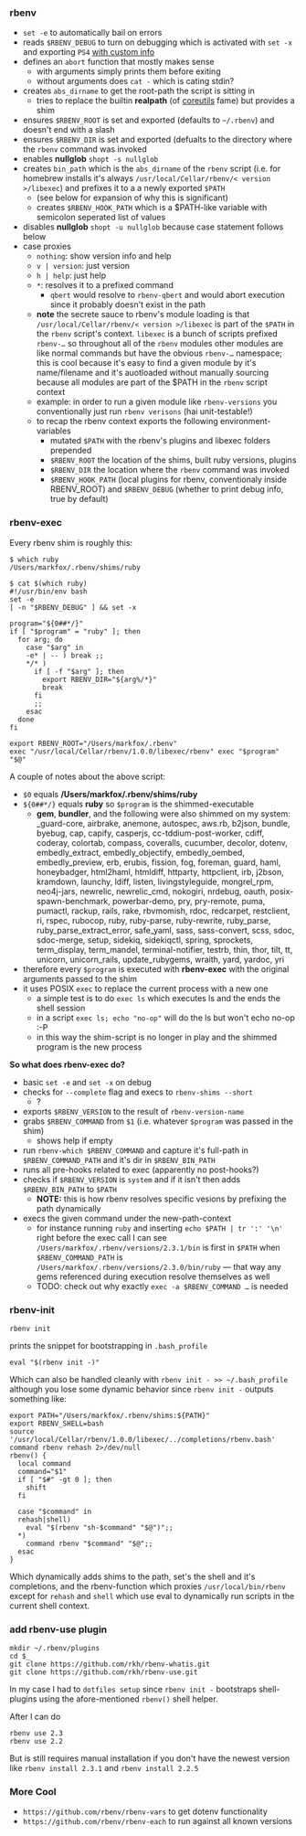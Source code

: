 ### rbenv

- `set -e` to automatically bail on errors
- reads `$RBENV_DEBUG` to turn on debugging which is activated with `set -x` and exporting `PS4` [with custom info](http://www.thegeekstuff.com/2008/09/bash-shell-take-control-of-ps1-ps2-ps3-ps4-and-prompt_command/)
- defines an `abort` function that mostly makes sense 
	- with arguments simply prints them before exiting
	- without arguments does `cat -` which is cating stdin?
- creates `abs_dirname` to get the root-path the script is sitting in
	- tries to replace the builtin **realpath** (of [coreutils](https://www.gnu.org/software/coreutils) fame) but provides a shim
- ensures `$RBENV_ROOT` is set and exported (defaults to `~/.rbenv`) and doesn't end with a slash
- ensures `$RBENV_DIR` is set and exported (defualts to the directory where the `rbenv` command was invoked
- enables **nullglob** `shopt -s nullglob`
- creates `bin_path` which is the `abs_dirname` of the `rbenv` script (i.e. for homebrew installs it's always `/usr/local/Cellar/rbenv/< version >/libexec`) and prefixes it to a a newly exported `$PATH`
	- (see below for expansion of why this is significant) 
	- creates `$RBENV_HOOK_PATH` which is a $PATH-like variable with semicolon seperated list of values
- disables **nullglob** `shopt -u nullglob` because case statement follows below
- case proxies
	- `nothing`: show version info and help
	- `v | version`: just version
	- `h | help`: just help
	- `*`: resolves it to a prefixed command
		- `qbert` would resolve to `rbenv-qbert` and would abort execution since it probably doesn't exist in the path
	- **note** the secrete sauce to rbenv's module loading is that `/usr/local/Cellar/rbenv/< version >/libexec` is part of the `$PATH` in the `rbenv` script's context. `libexec` is a bunch of scripts prefixed `rbenv-…` so throughout all of the `rbenv` modules other modules are like normal commands but have the obvious `rbenv-…` namespace; this is cool because it's easy to find a given module by it's name/filename and it's auotloaded without manually sourcing because all modules are part of the $PATH in the `rbenv` script context
	- example: in order to run a given module like `rbenv-versions` you conventionally just run `rbenv verisons` (hai unit-testable!)
	- to recap the rbenv context exports the following environment-variables
		- mutated `$PATH` with the rbenv's plugins and libexec folders prepended
		- `$RBENV_ROOT` the location of the shims, built ruby versions, plugins
		- `$RBENV_DIR` the location where the `rbenv` command was invoked
		- `$RBENV_HOOK_PATH` (local plugins for rbenv, conventionaly inside RBENV_ROOT) and `$RBENV_DEBUG` (whether to print debug info, true by default) 

### rbenv-exec

Every rbenv shim is roughly this:

```
$ which ruby
/Users/markfox/.rbenv/shims/ruby

$ cat $(which ruby)
#!/usr/bin/env bash
set -e
[ -n "$RBENV_DEBUG" ] && set -x

program="${0##*/}"
if [ "$program" = "ruby" ]; then
  for arg; do
    case "$arg" in
    -e* | -- ) break ;;
    */* )
      if [ -f "$arg" ]; then
        export RBENV_DIR="${arg%/*}"
        break
      fi
      ;;
    esac
  done
fi

export RBENV_ROOT="/Users/markfox/.rbenv"
exec "/usr/local/Cellar/rbenv/1.0.0/libexec/rbenv" exec "$program" "$@"
```

A couple of notes about the above script:

- `$0` equals **/Users/markfox/.rbenv/shims/ruby**
- `${0##*/}` equals **ruby** so `$program` is the shimmed-executable 
	- **gem**, **bundler**, and the following were also shimmed on my system: _guard-core, airbrake, anemone, autospec, aws.rb, b2json, bundle, byebug, cap, capify, casperjs, cc-tddium-post-worker, cdiff, coderay, colortab, compass, coveralls, cucumber, decolor, dotenv, embedly_extract, embedly_objectify, embedly_oembed, embedly_preview, erb, erubis, fission, fog, foreman, guard, haml, honeybadger, html2haml, htmldiff, httparty, httpclient, irb, j2bson, kramdown, launchy, ldiff, listen, livingstyleguide, mongrel_rpm, neo4j-jars, newrelic, newrelic_cmd, nokogiri, nrdebug, oauth, posix-spawn-benchmark, powerbar-demo, pry, pry-remote, puma, pumactl, rackup, rails, rake, rbvmomish, rdoc, redcarpet, restclient, ri, rspec, rubocop, ruby, ruby-parse, ruby-rewrite, ruby_parse, ruby_parse_extract_error, safe_yaml, sass, sass-convert, scss, sdoc, sdoc-merge, setup, sidekiq, sidekiqctl, spring, sprockets, term_display, term_mandel, terminal-notifier, testrb, thin, thor, tilt, tt, unicorn, unicorn_rails, update_rubygems, wraith, yard, yardoc, yri
- therefore every `$program` is executed with **rbenv-exec** with the original arguments passed to the shim
- it uses POSIX `exec` to replace the current process with a new one
	- a simple test is to do `exec ls` which executes ls and the ends the shell session
	- in a script `exec ls; echo "no-op"` will do the ls but won't echo no-op :-P
	- in this way the shim-script is no longer in play and the shimmed program is the new process

**So what does rbenv-exec do?**

- basic `set -e` and `set -x` on debug
- checks for `--complete` flag and execs to `rbenv-shims --short`
	- ?
- exports `$RBENV_VERSION` to the result of `rbenv-version-name`
- grabs `$RBENV_COMMAND` from `$1` (i.e. whatever `$program` was passed in the shim)
	- shows help if empty
- run `rbenv-which $RBENV_COMMAND` and capture it's full-path in `$RBENV_COMMAND_PATH` and it's dir in `$RBENV_BIN_PATH`
- runs all pre-hooks related to exec (apparently no post-hooks?)
- checks if `$RBENV_VERSION` is `system` and if it isn't then adds `$RBENV_BIN_PATH` to `$PATH`
	- **NOTE:** this is how rbenv resolves specific vesions by prefixing the path dynamically
- execs the given command under the new-path-context
	- for instance running `ruby` and inserting `echo $PATH | tr ':' '\n'` right before the exec call I can see `/Users/markfox/.rbenv/versions/2.3.1/bin` is first in `$PATH` when `$RBENV_COMMAND_PATH` is `/Users/markfox/.rbenv/versions/2.3.0/bin/ruby` — that way any gems referenced during execution resolve themselves as well
	- TODO: check out why exactly `exec -a $RBENV_COMMAND …` is needed

### rbenv-init

```
rbenv init
```

prints the snippet for bootstrapping in `.bash_profile`

```
eval "$(rbenv init -)"
```

Which can also be handled cleanly with `rbenv init - >> ~/.bash_profile` although you lose some dynamic behavior since `rbenv init -` outputs something like:

```
export PATH="/Users/markfox/.rbenv/shims:${PATH}"
export RBENV_SHELL=bash
source '/usr/local/Cellar/rbenv/1.0.0/libexec/../completions/rbenv.bash'
command rbenv rehash 2>/dev/null
rbenv() {
  local command
  command="$1"
  if [ "$#" -gt 0 ]; then
    shift
  fi

  case "$command" in
  rehash|shell)
    eval "$(rbenv "sh-$command" "$@")";;
  *)
    command rbenv "$command" "$@";;
  esac
}
```

Which dynamically adds shims to the path, set's the shell and it's completions, and the rbenv-function which proxies `/usr/local/bin/rbenv` except for `rehash` and `shell` which use eval to dynamically run scripts in the current shell context.

### add rbenv-use plugin

```
mkdir ~/.rbenv/plugins
cd $_
git clone https://github.com/rkh/rbenv-whatis.git
git clone https://github.com/rkh/rbenv-use.git
```

In my case I had to `dotfiles setup` since `rbenv init -` bootstraps shell-plugins using the afore-mentioned `rbenv()` shell helper.

After I can do 

```
rbenv use 2.3
rbenv use 2.2
```

But is still requires manual installation if you don't have the newest version like `rbenv install 2.3.1` and `rbenv install 2.2.5`

### More Cool

- `https://github.com/rbenv/rbenv-vars` to get dotenv functionality 
- `https://github.com/rbenv/rbenv-each` to run against all known versions
